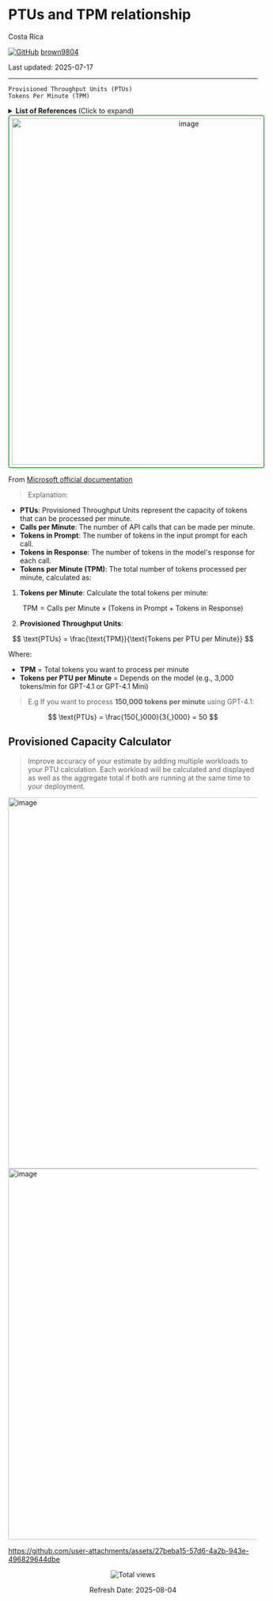 # PTUs and TPM relationship

Costa Rica

[![GitHub](https://img.shields.io/badge/--181717?logo=github&logoColor=ffffff)](https://github.com/)
[brown9804](https://github.com/brown9804)

Last updated: 2025-07-17

----------

`Provisioned Throughput Units (PTUs)` <br/>
`Tokens Per Minute (TPM)`

<details>
<summary><b>List of References </b> (Click to expand)</summary>

- [How much throughput per PTU you get for each model](https://learn.microsoft.com/en-us/azure/ai-foundry/openai/how-to/provisioned-throughput-onboarding)
- [Understanding costs associated with provisioned throughput units (PTU)](https://learn.microsoft.com/en-us/azure/ai-foundry/openai/how-to/provisioned-throughput-onboarding#azure-reservations-for-azure-ai-foundry-provisioned-throughput)
- [Deployment types for Azure AI Foundry Models](https://learn.microsoft.com/en-us/azure/ai-foundry/openai/how-to/deployment-types#global-provisioned)
- [Region availability for provisioned throughput capability](https://learn.microsoft.com/en-us/azure/ai-foundry/openai/concepts/provisioned-throughput?tabs=global-ptum#region-availability-for-provisioned-throughput-capability)
- [Model summary table and region availability](https://learn.microsoft.com/en-us/azure/ai-foundry/openai/concepts/models?tabs=global-ptum%2Cstandard-chat-completions#model-summary-table-and-region-availability)
- [Fine-tuning models](https://learn.microsoft.com/en-us/azure/ai-foundry/openai/concepts/models?tabs=global-ptum%2Cstandard-chat-completions#fine-tuning-models) - input/output Max
- [Azure OpenAI in Azure AI Foundry Models quotas and limits](https://learn.microsoft.com/en-us/azure/ai-foundry/openai/quotas-limits?context=%2Fazure%2Fai-foundry%2Fcontext%2Fcontext&tabs=REST)

</details>

<div align="center">
  <img width="700" alt="image" src="https://github.com/user-attachments/assets/0741d4b2-d70e-4b5e-a6cf-9c399483e598" style="border: 2px solid #4CAF50; border-radius: 5px; padding: 5px;"/>
</div>

From [Microsoft official documentation](https://learn.microsoft.com/en-us/azure/ai-foundry/openai/how-to/provisioned-throughput-onboarding#model-independent-quota)

> Explanation:

- **PTUs**: Provisioned Throughput Units represent the capacity of tokens that can be processed per minute.
- **Calls per Minute**: The number of API calls that can be made per minute.
- **Tokens in Prompt**: The number of tokens in the input prompt for each call.
- **Tokens in Response**: The number of tokens in the model's response for each call.
- **Tokens per Minute (TPM)**: The total number of tokens processed per minute, calculated as:

1. **Tokens per Minute**: Calculate the total tokens per minute:

$$
\text{TPM} = \text{Calls per Minute} \times (\text{Tokens in Prompt} + \text{Tokens in Response})
$$

2. **Provisioned Throughput Units**: 

$$
\text{PTUs} = \frac{\text{TPM}}{\text{Tokens per PTU per Minute}}
$$

Where:
- **TPM** = Total tokens you want to process per minute
- **Tokens per PTU per Minute** = Depends on the model (e.g., 3,000 tokens/min for GPT-4.1 or GPT-4.1 Mini)

> E.g
> If you want to process **150,000 tokens per minute** using GPT-4.1:

$$
\text{PTUs} = \frac{150{,}000}{3{,}000} = 50
$$

## Provisioned Capacity Calculator

> Improve accuracy of your estimate by adding multiple workloads to your PTU calculation. Each workload will be calculated and displayed as well as the aggregate total if both are running at the same time to your deployment.

<img width="750" alt="image" src="https://github.com/user-attachments/assets/d7599273-b4e3-478a-b2b0-b72f8647bb0e" />

<img width="750" alt="image" src="https://github.com/user-attachments/assets/540a1fd2-cae1-445c-8ca8-a0123cc63d7e" />

https://github.com/user-attachments/assets/27beba15-57d6-4a2b-943e-496829644dbe

<!-- START BADGE -->
<div align="center">
  <img src="https://img.shields.io/badge/Total%20views-1559-limegreen" alt="Total views">
  <p>Refresh Date: 2025-08-04</p>
</div>
<!-- END BADGE -->
